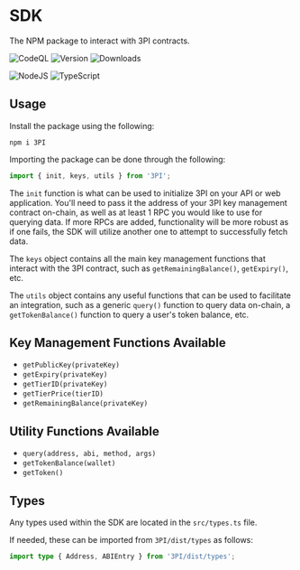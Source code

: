 # SDK

The NPM package to interact with 3PI contracts.

![CodeQL](https://github.com/3PIKeys/sdk/actions/workflows/codeql-analysis.yml/badge.svg)
![Version](https://img.shields.io/github/package-json/v/3PIKeys/sdk)
![Downloads](https://img.shields.io/npm/dw/3pi)

![NodeJS](https://img.shields.io/badge/node.js-6DA55F?style=for-the-badge&logo=node.js&logoColor=white)
![TypeScript](https://img.shields.io/badge/typescript-%23007ACC.svg?style=for-the-badge&logo=typescript&logoColor=white)
  
## Usage

Install the package using the following:

```
npm i 3PI
```

Importing the package can be done through the following:

```ts
import { init, keys, utils } from '3PI';
```

The `init` function is what can be used to initialize 3PI on your API or web application. You'll need to pass it the address of your 3PI key management contract on-chain, as well as at least 1 RPC you would like to use for querying data. If more RPCs are added, functionality will be more robust as if one fails, the SDK will utilize another one to attempt to successfully fetch data.

The `keys` object contains all the main key management functions that interact with the 3PI contract, such as `getRemainingBalance()`, `getExpiry()`, etc.

The `utils` object contains any useful functions that can be used to facilitate an integration, such as a generic `query()` function to query data on-chain, a `getTokenBalance()` function to query a user's token balance, etc.

## Key Management Functions Available

- `getPublicKey(privateKey)`
- `getExpiry(privateKey)`
- `getTierID(privateKey)`
- `getTierPrice(tierID)`
- `getRemainingBalance(privateKey)`

## Utility Functions Available

- `query(address, abi, method, args)`
- `getTokenBalance(wallet)`
- `getToken()`

## Types

Any types used within the SDK are located in the `src/types.ts` file.

If needed, these can be imported from `3PI/dist/types` as follows:

```ts
import type { Address, ABIEntry } from '3PI/dist/types';
```
